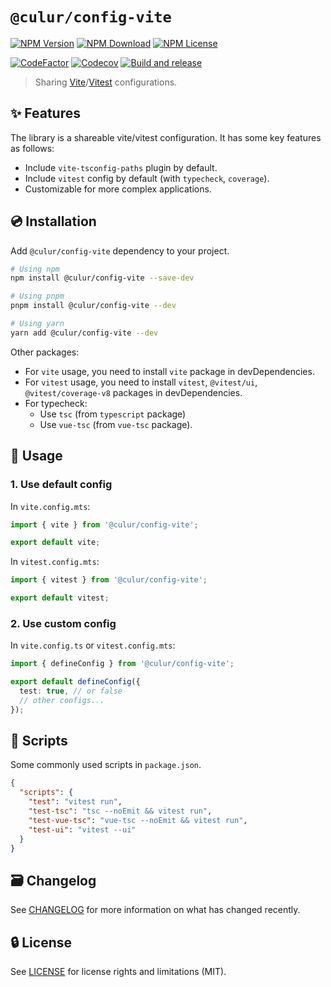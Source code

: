 # `@culur/config-vite`

[![NPM Version](https://img.shields.io/npm/v/@culur/config-vite?logo=npm)](https://www.npmjs.com/package/@culur/config-vite)
[![NPM Download](https://img.shields.io/npm/dm/@culur/config-vite?logo=npm)](https://www.npmjs.com/package/@culur/config-vite)
[![NPM License](https://img.shields.io/npm/l/@culur/config-vite)](../../LICENSE)

[![CodeFactor](https://www.codefactor.io/repository/github/culur/culur/badge)](https://www.codefactor.io/repository/github/culur/culur)
[![Codecov](https://img.shields.io/codecov/c/github/culur/culur)](https://app.codecov.io/gh/culur/culur)
[![Build and release](https://github.com/culur/culur/actions/workflows/build-and-release.yml/badge.svg)](https://github.com/culur/culur/actions/workflows/build-and-release.yml)

> Sharing [Vite](https://vitejs.dev/)/[Vitest](https://vitest.dev/) configurations.

## ✨ Features

The library is a shareable vite/vitest configuration. It has some key features as follows:

- Include `vite-tsconfig-paths` plugin by default.
- Include `vitest` config by default (with `typecheck`, `coverage`).
- Customizable for more complex applications.

## 💿 Installation

Add `@culur/config-vite` dependency to your project.

```bash
# Using npm
npm install @culur/config-vite --save-dev

# Using pnpm
pnpm install @culur/config-vite --dev

# Using yarn
yarn add @culur/config-vite --dev
```

Other packages:

- For `vite` usage, you need to install `vite` package in devDependencies.
- For `vitest` usage, you need to install `vitest`, `@vitest/ui`, `@vitest/coverage-v8` packages in devDependencies.
- For typecheck:
  - Use `tsc` (from `typescript` package)
  - Use `vue-tsc` (from `vue-tsc` package).

## 📖 Usage

### 1. Use default config

In `vite.config.mts`:

```ts
import { vite } from '@culur/config-vite';

export default vite;
```

In `vitest.config.mts`:

```ts
import { vitest } from '@culur/config-vite';

export default vitest;
```

### 2. Use custom config

In `vite.config.ts` or `vitest.config.mts`:

```ts
import { defineConfig } from '@culur/config-vite';

export default defineConfig({
  test: true, // or false
  // other configs...
});
```

## 📜 Scripts

Some commonly used scripts in `package.json`.

```json
{
  "scripts": {
    "test": "vitest run",
    "test-tsc": "tsc --noEmit && vitest run",
    "test-vue-tsc": "vue-tsc --noEmit && vitest run",
    "test-ui": "vitest --ui"
  }
}
```

## 🗃️ Changelog

See [CHANGELOG](CHANGELOG.md) for more information on what has changed recently.

## 🔒 License

See [LICENSE](../../LICENSE) for license rights and limitations (MIT).
